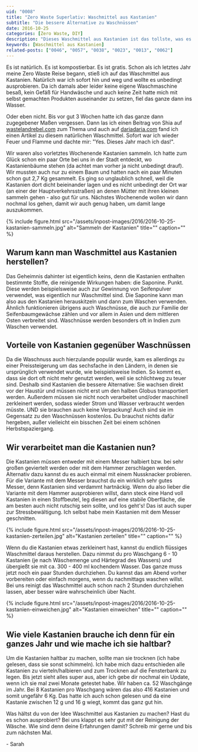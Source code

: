 ```yaml
---
uid: "0008"
title: "Zero Waste Superlativ: Waschmittel aus Kastanien"
subtitle: "Die bessere Alternative zu Waschnüssen"
date: 2016-10-25
categories: [Zero Waste, DIY]
description: "Dieses Waschmittel aus Kastanien ist das tollste, was es gibt, wenn man Zero Waste leben möchte. Es ist kompostierbar, umsonst und ganz natürlich."
keywords: [Waschmittel aus Kastanien]
related-posts: ["0046", "0057", "0038", "0023", "0013", "0062"]
---
```

Es ist natürlich. Es ist kompostierbar. Es ist gratis. Schon als ich letztes Jahr meine Zero Waste Reise begann, stieß ich auf das Waschmittel aus Kastanien. Natürlich war ich sofort hin und weg und wollte es unbedingt ausprobieren. Da ich damals aber leider keine eigene Waschmaschine besaß, kein Gefäß für Handwäsche und auch keine Zeit hatte mich mit selbst gemachten Produkten auseinander zu setzen, fiel das ganze dann ins Wasser.

Oder eben nicht. Bis vor gut 3 Wochen hatte ich das ganze dann zugegebener Maßen vergessen. Dann las ich einen Beitrag von Shia auf [wastelandrebel.com](http://wastelandrebel.com/) zum Thema und auch auf [dariadaria.com](http://dariadaria.com/) fand ich einen Artikel zu diesem natürlichen Waschmittel. Sofort war ich wieder Feuer und Flamme und dachte mir: "Yes. Dieses Jahr mach ich das!".

Wir waren also vorletztes Wochenende Kastanien sammeln. Ich hatte zum Glück schon ein paar Orte bei uns in der Stadt entdeckt, wo Kastanienbäume stehen (da achtet man vorher ja nicht unbedingt drauf). Wir mussten auch nur zu einem Baum und hatten nach ein paar Minuten schon gut 2,7 Kg gesammelt. Es ging so unglaublich schnell, weil die Kastanien dort dicht beieinander lagen und es nicht unbedingt der Ort war (an einer der Hauptverkehrsstraßen) an denen Mütter mit ihren kleinen sammeln gehen - also gut für uns. Nächstes Wochenende wollen wir dann nochmal los gehen, damit wir auch genug haben, um damit lange auszukommen.

{% include figure.html src="/assets/inpost-images/2016/2016-10-25-kastanien-sammeln.jpg" alt="Sammeln der Kastanien" title="" caption="" %}

## Warum kann man Waschmittel aus Kastanien herstellen?
Das Geheimnis dahinter ist eigentlich keins, denn die Kastanien enthalten bestimmte Stoffe, die reinigende Wirkungen haben: die Saponine. Punkt. Diese werden beispielsweise auch zur Gewinnung von Seifenpulver verwendet, was eigentlich nur Waschmittel sind. Die Saponine kann man also aus den Kastanien herauskitzeln und dann zum Waschen verwenden. Ähnlich funktionieren übrigens auch Waschnüsse, die auch zur Familie der Seifenbaumgewächse zählen und vor allem in Asien und dem mittleren Osten verbreitet sind. Waschnüsse werden besonders oft in Indien zum Waschen verwendet.

## Vorteile von Kastanien gegenüber Waschnüssen
Da die Waschnuss auch hierzulande populär wurde, kam es allerdings zu einer Preissteigerung um das sechsfache in den Ländern, in denen sie ursprünglich verwendet wurde, wie beispielsweise Indien. So kommt es, dass sie dort oft nicht mehr genutzt werden, weil sie schlichtweg zu teuer sind. Deshalb sind Kastanien die bessere Alternative: Sie wachsen direkt vor der Haustür und müssen nicht erst um den halben Globus transportiert werden. Außerdem müssen sie nicht noch verarbeitet und/oder maschinell zerkleinert werden, sodass wieder Strom und Wasser verbraucht werden müsste. UND sie brauchen auch keine Verpackung! Auch sind sie im Gegensatz zu den Waschnüssen kostenlos. Du brauchst nichts dafür hergeben, außer vielleicht ein bisschen Zeit bei einem schönen Herbstspaziergang.

## Wir verarbeitet man die Kastanien nun?
Die Kastanien müssen entweder mit einem Messer halbiert bzw. bei sehr großen geviertelt werden oder mit dem Hammer zerschlagen werden. Alternativ dazu kannst du es auch einmal mit einem Nussknacker probieren. Für die Variante mit dem Messer brauchst du ein wirklich sehr gutes Messer, denn Kastanien sind verdammt hartnäckig. Wenn du also lieber die Variante mit dem Hammer ausprobieren willst, dann steck eine Hand voll Kastanien in einen Stoffbeutel, leg diesen auf eine stabile Oberfläche, die am besten auch nicht rutschig sein sollte, und los geht's! Das ist auch super zur Stressbewältigung. Ich selbst habe mein Kastanien mit dem Messer geschnitten.

{% include figure.html src="/assets/inpost-images/2016/2016-10-25-kastanien-zerteilen.jpg" alt="Kastanien zerteilen" title="" caption="" %}

Wenn du die Kastanien etwas zerkleinert hast, kannst du endlich flüssiges Waschmittel daraus herstellen. Dazu nimmst du pro Waschgang 6 - 10 Kastanien (je nach Wäschemenge und Härtegrad des Wassers) und übergießt sie mit ca. 300 - 400 ml kochendem Wasser. Das ganze muss jetzt noch ein paar Stunden durchziehen. Du kannst das am Abend vorher vorbereiten oder einfach morgens, wenn du nachmittags waschen willst. Bei uns reinigt das Waschmittel auch schon nach 2 Stunden durchziehen lassen, aber besser wäre wahrscheinlich über Nacht.

{% include figure.html src="/assets/inpost-images/2016/2016-10-25-kastanien-einweichen.jpg" alt="Kastanien einweichen" title="" caption="" %}

## Wie viele Kastanien brauche ich denn für ein ganzes Jahr und wie mache ich sie haltbar?
Um die Kastanien haltbar zu machen, sollte man sie trocknen (ich habe gelesen, dass sie sonst schimmeln). Ich habe mich dazu entschieden alle Kastanien zu vierteln/halbieren und zum Trocknen auf die Fensterbank zu legen. Bis jetzt sieht alles super aus, aber ich gebe dir nochmal ein Update, wenn ich sie mal zwei Monate getestet habe. Wir haben ca. 52 Waschgänge im Jahr. Bei 8 Kastanien pro Waschgang wären das also 416 Kastanien und somit ungefähr 6 Kg. Das hatte ich auch schon gelesen und da eine Kastanie zwischen 12 g und 16 g wiegt, kommt das ganz gut hin.

Was hältst du von der Idee Waschmittel aus Kastanien zu machen? Hast du es schon ausprobiert? Bei uns klappt es sehr gut mit der Reinigung der Wäsche. Wie sind denn deine Erfahrungen damit? Schreib mir gerne und bis zum nächsten Mal.

\- Sarah
